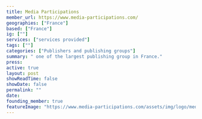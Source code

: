 ```yaml
---
title: Media Participations
member_url: https://www.media-participations.com/
geographies: ["France"]
based: ["France"]
ig: [""] 
services: ["services provided"] 
tags: [""]
categories: ["Publishers and publishing groups"]
summary: " one of the largest publishing group in France."
press:
active: true
layout: post
showReadTime: false
showDate: false
permalink: ""
date: 
founding_member: true
featureImage: "https://www.media-participations.com/assets/img/logo/mediaparticipation.jpg"
---
```

